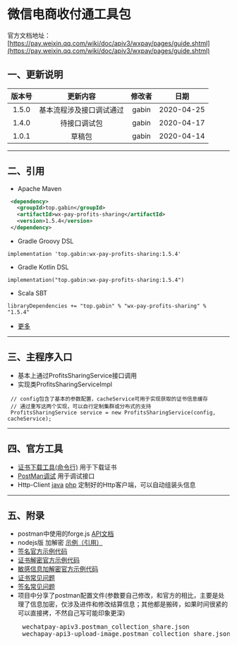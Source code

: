 # 微信电商收付通工具包
官方文档地址： [https://pay.weixin.qq.com/wiki/doc/apiv3/wxpay/pages/guide.shtml](https://pay.weixin.qq.com/wiki/doc/apiv3/wxpay/pages/guide.shtml)

## 一、更新说明
| 版本号 | 更新内容 | 修改者 | 日期
|:-------:|:-------:|:-------:|:-------:|
| 1.5.0 | 基本流程涉及接口调试通过 | gabin | 2020-04-25
| 1.4.0 | 待接口调试包 | gabin | 2020-04-17
| 1.0.1 | 草稿包 | gabin | 2020-04-14

***
## 二、引用
- Apache Maven
```xml
 <dependency>
   <groupId>top.gabin</groupId>
   <artifactId>wx-pay-profits-sharing</artifactId>
   <version>1.5.4</version>
 </dependency>
```
- Gradle Groovy DSL
```
implementation 'top.gabin:wx-pay-profits-sharing:1.5.4'
```

- Gradle Kotlin DSL
```
implementation("top.gabin:wx-pay-profits-sharing:1.5.4")
```

- Scala SBT
```
libraryDependencies += "top.gabin" % "wx-pay-profits-sharing" % "1.5.4"
```

- [更多](https://search.maven.org/artifact/top.gabin/wx-pay-profits-sharing/1.5.4/jar)
***
## 三、主程序入口
- 基本上通过ProfitsSharingService接口调用
- 实现类ProfitsSharingServiceImpl
```
 // config包含了基本的参数配置，cacheService可用于实现获取的证书信息缓存
 // 通过重写这两个实现，可以自行定制集群或分布式的支持
 ProfitsSharingService service = new ProfitsSharingService(config, cacheService);
```
***
## 四、官方工具
- [证书下载工具(命令行)](https://github.com/wechatpay-apiv3/CertificateDownloader) 用于下载证书
- [PostMan调试](https://github.com/wechatpay-apiv3/wechatpay-postman-script) 用于调试接口
- Http-Client [java](https://github.com/wechatpay-apiv3/wechatpay-apache-httpclient) [php](https://github.com/wechatpay-apiv3/wechatpay-guzzle-middleware) 定制好的Http客户端，可以自动组装头信息
***
## 五、附录
- postman中使用的forge.js [API文档](https://www.npmjs.com/package/node-forge#cipher)
- nodejs版 加解密 [示例（引用）](http://fangzhenqi.xin/art/nodejs/other/86.html)
- [签名官方示例代码](https://wechatpay-api.gitbook.io/wechatpay-api-v3/qian-ming-zhi-nan-1/qian-ming-sheng-cheng)
- [证书解密官方示例代码](https://wechatpay-api.gitbook.io/wechatpay-api-v3/qian-ming-zhi-nan-1/zheng-shu-he-hui-tiao-bao-wen-jie-mi)
- [敏感信息加解密官方示例代码](https://wechatpay-api.gitbook.io/wechatpay-api-v3/qian-ming-zhi-nan-1/min-gan-xin-xi-jia-mi)
- [证书常见问题](https://wechatpay-api.gitbook.io/wechatpay-api-v3/chang-jian-wen-ti/zheng-shu-xiang-guan)
- [签名常见问题](https://wechatpay-api.gitbook.io/wechatpay-api-v3/chang-jian-wen-ti/qian-ming-xiang-guan)
- 项目中分享了postman配置文件(参数要自己修改，和官方的相比，主要是处理了信息加密，仅涉及进件和修改结算信息；其他都是搬砖，如果时间很紧的可以直接拷，不然自己写可能印象更深)
<pre>
    wechatpay-apiv3.postman_collection_share.json
    wechapay-api3-upload-image.postman_collection_share.json
</pre>
